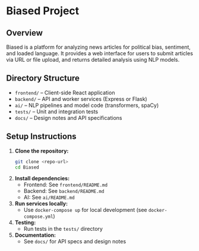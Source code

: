 # Biased Project

## Overview

Biased is a platform for analyzing news articles for political bias, sentiment, and loaded language. It provides a web interface for users to submit articles via URL or file upload, and returns detailed analysis using NLP models.

## Directory Structure

- `frontend/` – Client-side React application
- `backend/` – API and worker services (Express or Flask)
- `ai/` – NLP pipelines and model code (transformers, spaCy)
- `tests/` – Unit and integration tests
- `docs/` – Design notes and API specifications

## Setup Instructions

1. **Clone the repository:**
   ```sh
   git clone <repo-url>
   cd Biased
   ```
2. **Install dependencies:**
   - Frontend: See `frontend/README.md`
   - Backend: See `backend/README.md`
   - AI: See `ai/README.md`
3. **Run services locally:**
   - Use `docker-compose up` for local development (see `docker-compose.yml`)
4. **Testing:**
   - Run tests in the `tests/` directory
5. **Documentation:**
   - See `docs/` for API specs and design notes